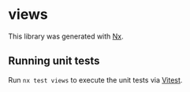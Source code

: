 # views

This library was generated with [Nx](https://nx.dev).

## Running unit tests

Run `nx test views` to execute the unit tests via [Vitest](https://vitest.dev/).
